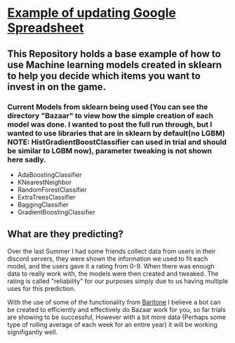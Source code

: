 # [Example of updating Google Spreadsheet](https://docs.google.com/spreadsheets/d/1HIuR6UwqzY7NjcOvMB4Z0gw68RZRKjDAq9ettuaQ4X4/edit?usp=sharing)

## This Repository holds a base example of how to use Machine learning models created in sklearn to help you decide which items you want to invest in on the game.


### Current Models from sklearn being used (You can see the directory "Bazaar" to view how the simple creation of each model was done. I wanted to post the full run through, but I wanted to use libraries that are in sklearn by default(no LGBM) NOTE: HistGradientBoostClassifier can used in trial and should be similar to LGBM now), parameter tweaking is not shown here sadly.

- AdaBoostingClassifier
- KNearestNeighbor
- RandomForestClassifier
- ExtraTreesClassifier
- BaggingClassifier
- GradientBoostingClassifier

## What are they predicting?

Over the last Summer I had some friends collect data from users in their discord servers, they were shown the information we used to fit each model, and the users gave it a rating from 0-9. When there was enough data to really work with, the models were then created and tweaked. The rating is called "reliability" for our purposes simply due to us having multiple uses for this prediction. 

With the use of some of the functionality from [Baritone](https://github.com/cabaletta/baritone) I believe a bot can be created to efficiently and effectively do Bazaar work for you, so far trials are showing to be successful, However with a bit more data (Perhaps some type of rolling average of each week for an entire year) it will be working signifigantly well.


###
